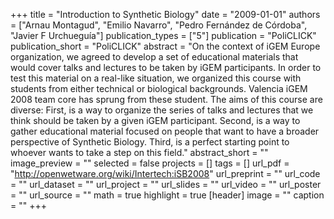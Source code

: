 +++
title = "Introduction to Synthetic Biology"
date = "2009-01-01"
authors = ["Arnau Montagud", "Emilio Navarro", "Pedro Fernández de Córdoba", "Javier F Urchueguía"]
publication_types = ["5"]
publication = "PoliCLICK"
publication_short = "PoliCLICK"
abstract = "On the context of iGEM Europe organization, we agreed to develop a set of educational materials that would cover talks and lectures to be taken by iGEM participants. In order to test this material on a real-like situation, we organized this course with students from either technical or biological backgrounds. Valencia iGEM 2008 team core has sprung from these student. The aims of this course are diverse: First, is a way to organize the series of talks and lectures that we think should be taken by a given iGEM participant. Second, is a way to gather educational material focused on people that want to have a broader perspective of Synthetic Biology. Third, is a perfect starting point to whoever wants to take a step on this field."
abstract_short = ""
image_preview = ""
selected = false
projects = []
tags = []
url_pdf = "http://openwetware.org/wiki/Intertech:iSB2008"
url_preprint = ""
url_code = ""
url_dataset = ""
url_project = ""
url_slides = ""
url_video = ""
url_poster = ""
url_source = ""
math = true
highlight = true
[header]
image = ""
caption = ""
+++
